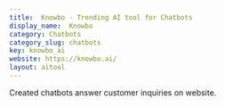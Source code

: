 ```yaml
---
title:  Knowbo - Trending AI tool for Chatbots
display_name:  Knowbo
category: Chatbots
category_slug: chatbots
key: knowbo_ai
website: https://knowbo.ai/
layout: aitool
---
```


Created chatbots answer customer inquiries on website.
